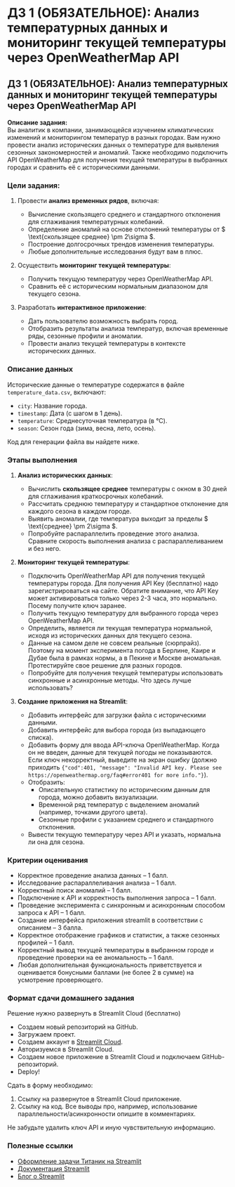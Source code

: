 # ДЗ 1 (ОБЯЗАТЕЛЬНОЕ): Анализ температурных данных и мониторинг текущей температуры через OpenWeatherMap API


## ДЗ 1 (ОБЯЗАТЕЛЬНОЕ): Анализ температурных данных и мониторинг текущей температуры через OpenWeatherMap API

**Описание задания:**  
Вы аналитик в компании, занимающейся изучением климатических изменений и мониторингом температур в разных городах. Вам нужно провести анализ исторических данных о температуре для выявления сезонных закономерностей и аномалий. Также необходимо подключить API OpenWeatherMap для получения текущей температуры в выбранных городах и сравнить её с историческими данными.


### Цели задания:
1. Провести **анализ временных рядов**, включая:
   - Вычисление скользящего среднего и стандартного отклонения для сглаживания температурных колебаний.
   - Определение аномалий на основе отклонений температуры от $ \text{скользящее среднее} \pm 2\sigma $.
   - Построение долгосрочных трендов изменения температуры.
   - Любые дополнительные исследования будут вам в плюс.

2. Осуществить **мониторинг текущей температуры**:
   - Получить текущую температуру через OpenWeatherMap API.
   - Сравнить её с историческим нормальным диапазоном для текущего сезона.

3. Разработать **интерактивное приложение**:
   - Дать пользователю возможность выбрать город.
   - Отобразить результаты анализа температур, включая временные ряды, сезонные профили и аномалии.
   - Провести анализ текущей температуры в контексте исторических данных.


### Описание данных
Исторические данные о температуре содержатся в файле `temperature_data.csv`, включают:
  - `city`: Название города.
  - `timestamp`: Дата (с шагом в 1 день).
  - `temperature`: Среднесуточная температура (в °C).
  - `season`: Сезон года (зима, весна, лето, осень).

Код для генерации файла вы найдете ниже.

### Этапы выполнения

1. **Анализ исторических данных**:
   - Вычислить **скользящее среднее** температуры с окном в 30 дней для сглаживания краткосрочных колебаний.
   - Рассчитать среднюю температуру и стандартное отклонение для каждого сезона в каждом городе.
   - Выявить аномалии, где температура выходит за пределы $ \text{среднее} \pm 2\sigma $.
   - Попробуйте распараллелить проведение этого анализа. Сравните скорость выполнения анализа с распараллеливанием и без него.

2. **Мониторинг текущей температуры**:
   - Подключить OpenWeatherMap API для получения текущей температуры города. Для получения API Key (бесплатно) надо зарегистрироваться на сайте. Обратите внимание, что API Key может активироваться только через 2-3 часа, это нормально. Посему получите ключ заранее.
   - Получить текущую температуру для выбранного города через OpenWeatherMap API.
   - Определить, является ли текущая температура нормальной, исходя из исторических данных для текущего сезона.
   - Данные на самом деле не совсем реальные (сюрпрайз). Поэтому на момент эксперимента погода в Берлине, Каире и Дубае была в рамках нормы, а в Пекине и Москве аномальная. Протестируйте свое решение для разных городов.
   - Попробуйте для получения текущей температуры использовать синхронные и асинхронные методы. Что здесь лучше использовать?

3. **Создание приложения на Streamlit**:
   - Добавить интерфейс для загрузки файла с историческими данными.
   - Добавить интерфейс для выбора города (из выпадающего списка).
   - Добавить форму для ввода API-ключа OpenWeatherMap. Когда он не введен, данные для текущей погоды не показываются. Если ключ некорректный, выведите на экран ошибку (должно приходить `{"cod":401, "message": "Invalid API key. Please see https://openweathermap.org/faq#error401 for more info."}`).
   - Отобразить:
     - Описательную статистику по историческим данным для города, можно добавить визуализации.
     - Временной ряд температур с выделением аномалий (например, точками другого цвета).
     - Сезонные профили с указанием среднего и стандартного отклонения.
   - Вывести текущую температуру через API и указать, нормальна ли она для сезона.

### Критерии оценивания

- Корректное проведение анализа данных – 1 балл.
- Исследование распараллеливания анализа – 1 балл.
- Корректный поиск аномалий – 1 балл.
- Подключение к API и корректность выполнения запроса – 1 балл.
- Проведение эксперимента с синхронным и асинхронным способом запроса к API – 1 балл.
- Создание интерфейса приложения streamlit в соответствии с описанием – 3 балла.
- Корректное отображение графиков и статистик, а также сезонных профилей – 1 балл.
- Корректный вывод текущей температуры в выбранном городе и проведение проверки на ее аномальность – 1 балл.
- Любая дополнительная функциональность приветствуется и оценивается бонусными баллами (не более 2 в сумме) на усмотрение проверяющего.

### Формат сдачи домашнего задания

Решение нужно развернуть в Streamlit Cloud (бесплатно)

*   Создаем новый репозиторий на GitHub.  
*   Загружаем проект.
*   Создаем аккаунт в [Streamlit Cloud](https://streamlit.io/cloud).
*   Авторизуемся в Streamlit Cloud.
*   Создаем новое приложение в Streamlit Cloud и подключаем GitHub-репозиторий.
*   Deploy!

Сдать в форму необходимо:
1. Ссылку на развернутое в Streamlit Cloud приложение.
2. Ссылку на код. Все выводы про, например, использование параллельности/асинхронности опишите в комментариях.

Не забудьте удалить ключ API и иную чувствительную информацию.

### Полезные ссылки
*   [Оформление задачи Титаник на Streamlit](https://github.com/evgpat/streamlit_demo)
*   [Документация Streamlit](https://docs.streamlit.io/)
*   [Блог о Streamlit](https://blog.streamlit.io/)
